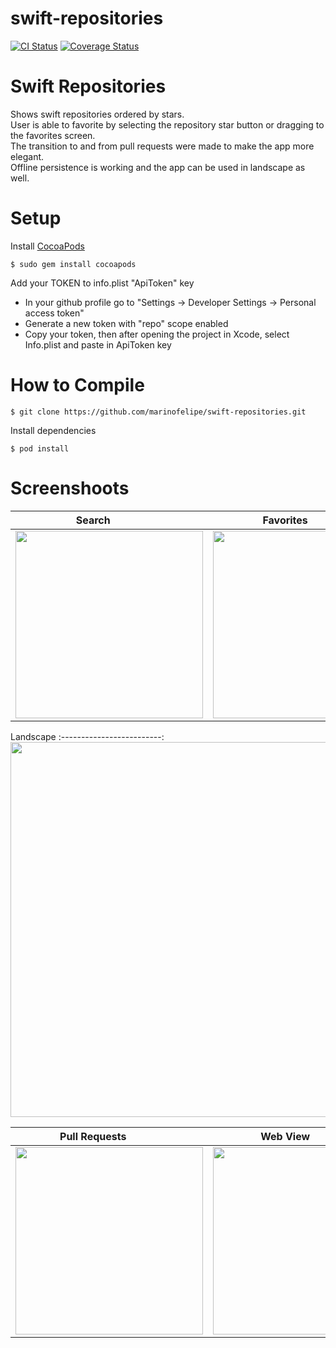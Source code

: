 # swift-repositories

[![CI Status](http://img.shields.io/travis/marinofelipe/swift-repositories.svg?style=flat)](https://travis-ci.org/marinofelipe/swift-repositories)
[![Coverage Status](https://coveralls.io/repos/github/marinofelipe/swift-repositories/badge.svg?branch=master)](https://coveralls.io/github/marinofelipe/swift-repositories?branch=master)

# Swift Repositories
Shows swift repositories ordered by stars. <br>
User is able to favorite by selecting the repository star button or dragging to the favorites screen. <br>
The transition to and from pull requests were made to make the app more elegant. <br>
Offline persistence is working and the app can be used in landscape as well.

# Setup 
Install [CocoaPods](https://cocoapods.org)

```$ sudo gem install cocoapods```

Add your TOKEN to info.plist "ApiToken" key
- In your github profile go to "Settings -> Developer Settings -> Personal access token"
- Generate a new token with "repo" scope enabled
- Copy your token, then after opening the project in Xcode, select Info.plist and paste in ApiToken key

# How to Compile

```$ git clone https://github.com/marinofelipe/swift-repositories.git```

Install dependencies

```$ pod install```

# Screenshoots

Search             |  Favorites                 
:-------------------------:|:-------------------------:|
<img src="screenshots/search.PNG" width="300">  |  <img src="screenshots/favorites.PNG" width="300"> 

Landscape
:-------------------------:
<img src="screenshots/landscape.PNG" width="600">

Pull Requests             |  Web View                
:-------------------------:|:-------------------------:|
<img src="screenshots/pullRequests.PNG" width="300"> | <img src="screenshots/webView.PNG" width="300">
